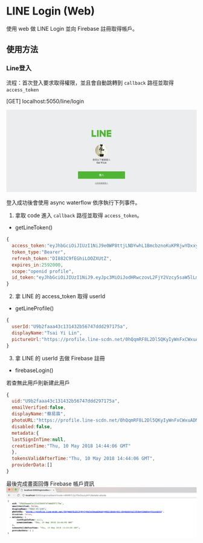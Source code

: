 # LINE Login (Web)
使用 web 做 LINE Login 並向 Firebase 註冊取得帳戶。


## 使用方法

### Line登入
流程：首次登入要求取得權限，並且會自動跳轉到 `callback` 路徑並取得 `access_token`


[GET] localhost:5050/line/login

<img src="screenshot/img01.png">

登入成功後會使用 async waterflow 依序執行下列事件。

1. 拿取 code 進入 `callback` 路徑並取得 `access_token`。
- getLineToken()

```js
{
  access_token:"eyJhbGciOiJIUzI1NiJ9e0WP8ttjLNDYwhL1BmcbznoKuKPRjwYDxxy3_w-EkeFaQlIZ9WszGkUkI3PGZQZ8vmrZUjWChLNsI6gXykgQEW0E16651dUYUDDGESZ4zyAp8mJcMIDSp2JnmxtKaWuTQBwb6blbUTIMVUCobcgczoVOcDc9Z_Tezl3dQL78XeA.llhQefBtlqFhPAjXdjqxbkrQ9npNkucIV_cYxFpfMhQ",
  token_type:"Bearer",
  refresh_token:"DI882C9fEGhiLOOZXUtZ",
  expires_in:2592000,
  scope:"openid profile",
  id_token:"eyJhbGciOiJIUzI1NiJ9.eyJpc3MiOiJodHRwczovL2FjY2Vzcy5saW5lLm1lIiwic3ViIjoiVTliMmZhYWE0M2MxMzE0MzJiNTY3NDdkZGQyOTcxNzVhIiwiYXVkIjoiMTU3MDcyNjE4NCIsImV4cCI6MTUyNjQ1ODUyMCwiaWF0IjoxNTI2NDU0OTIwLCJuYW1lIjoiVHNhaSBZaSBMaW4iLCJwaWN0dXJlIjoiaHR0cHM6Ly9wcm9maWxlLmxpbmUtc2Nkbi5uZXQvMGhRcW1SRjhMMkRsNVFLeUl5V25GeENXeHVBRE1uQlFnV0tFMUdiWGQtV0RsLUVrcGJiRWtWYTMxOFVHd3ZURUFNUHhnVk9pY29CRHQ5In0.V-_Cti85xlR47U4UD5833m3kqkHGvS06f2UL-5L-p-8"
}
```


2. 拿 LINE 的 access_token 取得 userId
- getLineProfile()

```js
{
  userId:"U9b2faaa43c131432b56747ddd297175a",
  displayName:"Tsai Yi Lin",
  pictureUrl:"https://profile.line-scdn.net/0hQqmRF8L2Dl5QKyIyWnFxCWxuADMnBQgWKE1GbXd-WDl-EkpbbEkVa318UGwvTEAMPxgVOicoBDt9"
}
```


3. 拿 LINE 的 userId 去做 Firebase 註冊
- firebaseLogin()

若查無此用戶則新建此用戶

```js
{
  uid:"U9b2faaa43c131432b56747ddd297175a",
  emailVerified:false,
  displayName:"蔡易霖",
  photoURL:"https://profile.line-scdn.net/0hQqmRF8L2Dl5QKyIyWnFxCWxuADMnBQgWKE1GbXd-WDl-EkpbbEkVa318UGwvTEAMPxgVOicoBDt9",
  disabled:false,
  metadata:{
  lastSignInTime:null,
  creationTime:"Thu, 10 May 2018 14:44:06 GMT"
  },
  tokensValidAfterTime:"Thu, 10 May 2018 14:44:06 GMT",
  providerData:[]
}
```

最後完成畫面回傳 Firebase 帳戶資訊
<img src="screenshot/img02.png">
